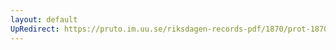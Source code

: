 ```yaml
---
layout: default
UpRedirect: https://pruto.im.uu.se/riksdagen-records-pdf/1870/prot-1870--fk--120/prot-1870--fk--120_002.pdf
---
```

